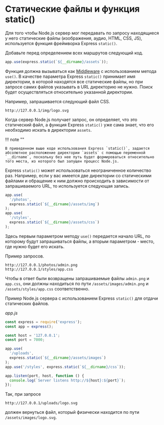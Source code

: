 # Статические файлы и функция static()

Для того чтобы Node.js сервер мог передавать по запросу находящиеся у него статические файлы (изображения, аудио, HTML, CSS, JS), используется функция фреймворка Express `static()`.

Добавьте перед определением всех маршрутов следующий код.

```js
app.use(express.static(`${__dirname}/assets`));
```

Функция должна вызываться как [Middleware](middleware.md) с использованием метода `use()`. В качестве параметра Express `static()` принимает имя директории, в которой находятся все статические файлы, но при запросе самих файлов указывать в URL директорию не нужно. Поиск будет осуществляться относительно указанной директории.

Например, запрашивается следующий файл CSS.

```
http://127.0.0.1/img/logo.svg
```

Когда сервер Node.js получает запрос, он определяет, что это статический файл, а функция Express `static()` уже сама знает, что его необходимо искать в директории `assets`.

!!! note ""

    В приведенном выше коде использования Express `static()`, задается абсолютное расположение директории `assets` с помощью переменной `__dirname`, поскольку без нее путь будет формироваться относительно того места, из которого был запущен процесс Node.js.

Express `static()` может использоваться неограниченное количество раз. Например, если у вас имеется две директории со статическими файлами и обращение к ним должно происходить в зависимости от запрашиваемого URL, то используется следующая запись.

```js
app.use(
  '/photos',
  express.static(`${__dirname}/assets/img`)
);
app.use(
  '/styles',
  express.static(`${__dirname}/assets/css`)
);
```

Здесь первым параметром методу `use()` передается начало URL, по которому будут запрашиваться файлы, а вторым параметром - место, где нужно будет его искать.

Пример запросов.

```
http://127.0.0.1/photos/admin.png
http://127.0.0.1/styles/app.css
```

Чтобы в ответ были возвращены запрашиваемые файлы `admin.png` и `app.css`, они должны находиться по пути `/assets/images/admin.png` и `/assets/styles/app.css` соответственно.

Пример Node.js сервера с использованием Express `static()` для отдачи статических файлов.

_app.js_

```js
const express = require('express');
const app = express();

const host = '127.0.0.1';
const port = 7000;

app.use(
  '/uploads',
  express.static(`${__dirname}/assets/images`)
);
app.use('/styles', express.static(`${__dirname}/css`));

app.listen(port, host, function () {
  console.log(`Server listens http://${host}:${port}`);
});
```

Так, при запросе

```
http://127.0.0.1/uploads/logo.svg
```

должен вернуться файл, который физически находится по пути `/assets/images/logo.svg`.
